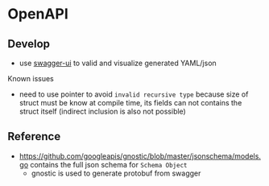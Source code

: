 # OpenAPI

## Develop

- use [swagger-ui](https://github.com/swagger-api/swagger-editor) to valid and visualize generated YAML/json

Known issues

- need to use pointer to avoid `invalid recursive type` because size of struct must be know at compile time, 
its fields can not contains the struct itself (indirect inclusion is also not possible)

## Reference

- https://github.com/googleapis/gnostic/blob/master/jsonschema/models.go contains the full json schema for `Schema Object`
  - gnostic is used to generate protobuf from swagger